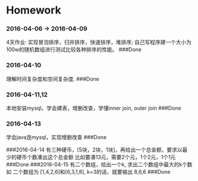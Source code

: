 # Homework
### 2016-04-06 -> 2016-04-09
4天作业: 实现冒泡排序，归并排序，快速排序，堆排序; 自己写程序建一个大小为100w的随机数组进行测试比较各种排序的性能。
###Done
### 2016-04-10
理解时间复杂度和空间复杂度.
###Done
### 2016-04-11,12
本地安装mysql，学会建表，增删改查，学懂inner join, outer join
###Done
### 2016-04-13
学会java连mysql，实现增删改查
###Done

###2016-04-14
有三种硬币，[5块，2块，1块]，再给出一个总金额，要求以最少的硬币个数凑出这个总金额
比如要凑13元，需要2个元，1个2元，1个1元
###Done
###2016-04-15
有二个数组，给出一个k, 求出二个数组中最大的k个数
如 二个数组为 [1,4,2,6]和[6,3,1,8], k=3的话，就要输出 8,6,6
###Done
